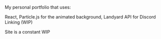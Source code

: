 My personal portfolio that uses:

React, Particle.js for the animated background, Landyard API for Discord Linking (WIP)

Site is a constant WIP
